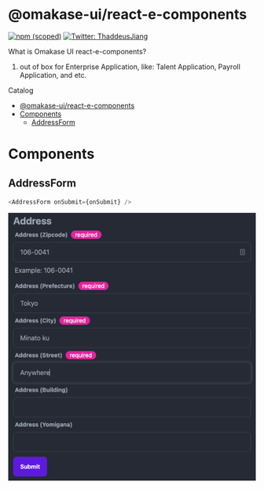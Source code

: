 # @omakase-ui/react-e-components

[![npm (scoped)](https://img.shields.io/npm/v/@omakase-ui/react-e-components?style=for-the-badge)](https://www.npmjs.com/package/@omakase-ui/react-e-components)
[![Twitter: ThaddeusJiang](https://img.shields.io/twitter/follow/ThaddeusJiang.svg?style=social)](https://twitter.com/ThaddeusJiang)

What is Omakase UI react-e-components?

1. out of box for Enterprise Application, like: Talent Application, Payroll Application, and etc.

Catalog

- [@omakase-ui/react-e-components](#omakase-uireact-e-components)
- [Components](#components)
  - [AddressForm](#addressform)

# Components

## AddressForm

```js
<AddressForm onSubmit={onSubmit} />
```

![AddressForm](./docs/assets/AddressForm.png)
